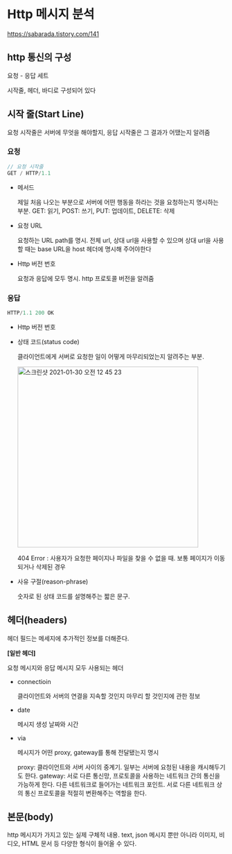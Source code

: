 # Http 메시지 분석

https://sabarada.tistory.com/141

## http 통신의 구성

요청 - 응답 세트

시작줄, 헤더, 바디로 구성되어 있다

## 시작 줄(Start Line)

요청 시작줄은 서버에 무엇을 해야할지, 응답 시작줄은 그 결과가 어땠는지 알려줌

### 요청

```swift
// 요청 시작줄 
GET / HTTP/1.1
```

- 메서드

  제일 처음 나오는 부분으로 서버에 어떤 행동을 하라는 것을 요청하는지 명시하는 부분. GET: 읽기, POST: 쓰기, PUT: 업데이트, DELETE: 삭제

- 요청 URL

  요청하는 URL path를 명시. 전체 url, 상대 url을 사용할 수 있으며 상대 url을 사용할 때는 base URL을 host 헤더에 명시해 주어야한다

- Http 버전 번호

  요청과 응답에 모두 명시. http 프로토콜 버전을 알려줌

### 응답

```swift
HTTP/1.1 200 OK
```

- Http 버전 번호

- 상태 코드(status code)

  클라이언트에게 서버로 요청한 일이 어떻게 마무리되었는지 알려주는 부분.

  <img width="417" alt="스크린샷 2021-01-30 오전 12 45 23" src="https://user-images.githubusercontent.com/62557093/106295983-70ad0080-6294-11eb-97da-782b42ed07bf.png">

  404 Error : 사용자가 요청한 페이지나 파일을 찾을 수 없을 때. 보통 페이지가 이동되거나 삭제된 경우

- 사유 구절(reason-phrase)

  숫자로 된 상태 코드를 설명해주는 짧은 문구.

## 헤더(headers)

헤더 필드는 메세지에 추가적인 정보를 더해준다.

**[일반 헤더]**

요청 메시지와 응답 메시지 모두 사용되는 헤더

- connectioin

  클라이언트와 서버의 연결을 지속할 것인지 마무리 할 것인지에 관한 정보

- date

  메시지 생성 날짜와 시간

- via

  메시지가 어떤 proxy, gateway를 통해 전달됐는지 명시

  proxy: 클라이언트와 서버 사이의 중계기. 일부는 서버에 요청된 내용을 캐시해두기도 한다. gateway: 서로 다른 통신망, 프로토콜을 사용하는 네트워크 간의 통신을 가능하게 한다. 다른 네트워크로 들어가는 네트워크 포인트. 서로 다른 네트워크 상의 통신 프로토콜을 적절히 변환해주는 역할을 한다.

## 본문(body)

http 메시지가 가지고 있는 실제 구체적 내용. text, json 메시지 뿐만 아니라 이미지, 비디오, HTML 문서 등 다양한 형식이 들어올 수 있다.

